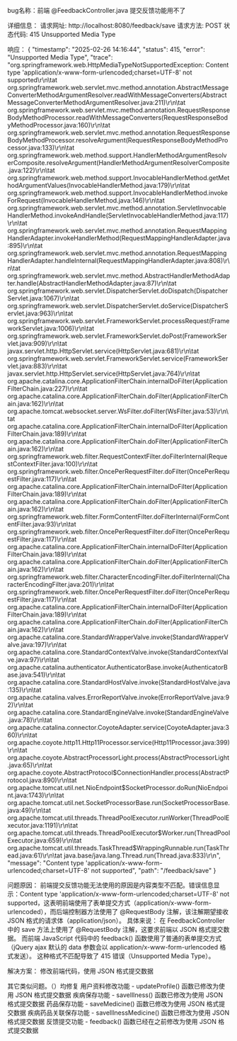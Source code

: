 bug名称：前端 @FeedbackController.java 提交反馈功能用不了

详细信息：
请求网址:
http://localhost:8080/feedback/save
请求方法:
POST
状态代码:
415 Unsupported Media Type

响应：
{
    "timestamp": "2025-02-26 14:16:44",
    "status": 415,
    "error": "Unsupported Media Type",
    "trace": "org.springframework.web.HttpMediaTypeNotSupportedException: Content type 'application/x-www-form-urlencoded;charset=UTF-8' not supported\r\n\tat org.springframework.web.servlet.mvc.method.annotation.AbstractMessageConverterMethodArgumentResolver.readWithMessageConverters(AbstractMessageConverterMethodArgumentResolver.java:211)\r\n\tat org.springframework.web.servlet.mvc.method.annotation.RequestResponseBodyMethodProcessor.readWithMessageConverters(RequestResponseBodyMethodProcessor.java:160)\r\n\tat org.springframework.web.servlet.mvc.method.annotation.RequestResponseBodyMethodProcessor.resolveArgument(RequestResponseBodyMethodProcessor.java:133)\r\n\tat org.springframework.web.method.support.HandlerMethodArgumentResolverComposite.resolveArgument(HandlerMethodArgumentResolverComposite.java:122)\r\n\tat org.springframework.web.method.support.InvocableHandlerMethod.getMethodArgumentValues(InvocableHandlerMethod.java:179)\r\n\tat org.springframework.web.method.support.InvocableHandlerMethod.invokeForRequest(InvocableHandlerMethod.java:146)\r\n\tat org.springframework.web.servlet.mvc.method.annotation.ServletInvocableHandlerMethod.invokeAndHandle(ServletInvocableHandlerMethod.java:117)\r\n\tat org.springframework.web.servlet.mvc.method.annotation.RequestMappingHandlerAdapter.invokeHandlerMethod(RequestMappingHandlerAdapter.java:895)\r\n\tat org.springframework.web.servlet.mvc.method.annotation.RequestMappingHandlerAdapter.handleInternal(RequestMappingHandlerAdapter.java:808)\r\n\tat org.springframework.web.servlet.mvc.method.AbstractHandlerMethodAdapter.handle(AbstractHandlerMethodAdapter.java:87)\r\n\tat org.springframework.web.servlet.DispatcherServlet.doDispatch(DispatcherServlet.java:1067)\r\n\tat org.springframework.web.servlet.DispatcherServlet.doService(DispatcherServlet.java:963)\r\n\tat org.springframework.web.servlet.FrameworkServlet.processRequest(FrameworkServlet.java:1006)\r\n\tat org.springframework.web.servlet.FrameworkServlet.doPost(FrameworkServlet.java:909)\r\n\tat javax.servlet.http.HttpServlet.service(HttpServlet.java:681)\r\n\tat org.springframework.web.servlet.FrameworkServlet.service(FrameworkServlet.java:883)\r\n\tat javax.servlet.http.HttpServlet.service(HttpServlet.java:764)\r\n\tat org.apache.catalina.core.ApplicationFilterChain.internalDoFilter(ApplicationFilterChain.java:227)\r\n\tat org.apache.catalina.core.ApplicationFilterChain.doFilter(ApplicationFilterChain.java:162)\r\n\tat org.apache.tomcat.websocket.server.WsFilter.doFilter(WsFilter.java:53)\r\n\tat org.apache.catalina.core.ApplicationFilterChain.internalDoFilter(ApplicationFilterChain.java:189)\r\n\tat org.apache.catalina.core.ApplicationFilterChain.doFilter(ApplicationFilterChain.java:162)\r\n\tat org.springframework.web.filter.RequestContextFilter.doFilterInternal(RequestContextFilter.java:100)\r\n\tat org.springframework.web.filter.OncePerRequestFilter.doFilter(OncePerRequestFilter.java:117)\r\n\tat org.apache.catalina.core.ApplicationFilterChain.internalDoFilter(ApplicationFilterChain.java:189)\r\n\tat org.apache.catalina.core.ApplicationFilterChain.doFilter(ApplicationFilterChain.java:162)\r\n\tat org.springframework.web.filter.FormContentFilter.doFilterInternal(FormContentFilter.java:93)\r\n\tat org.springframework.web.filter.OncePerRequestFilter.doFilter(OncePerRequestFilter.java:117)\r\n\tat org.apache.catalina.core.ApplicationFilterChain.internalDoFilter(ApplicationFilterChain.java:189)\r\n\tat org.apache.catalina.core.ApplicationFilterChain.doFilter(ApplicationFilterChain.java:162)\r\n\tat org.springframework.web.filter.CharacterEncodingFilter.doFilterInternal(CharacterEncodingFilter.java:201)\r\n\tat org.springframework.web.filter.OncePerRequestFilter.doFilter(OncePerRequestFilter.java:117)\r\n\tat org.apache.catalina.core.ApplicationFilterChain.internalDoFilter(ApplicationFilterChain.java:189)\r\n\tat org.apache.catalina.core.ApplicationFilterChain.doFilter(ApplicationFilterChain.java:162)\r\n\tat org.apache.catalina.core.StandardWrapperValve.invoke(StandardWrapperValve.java:197)\r\n\tat org.apache.catalina.core.StandardContextValve.invoke(StandardContextValve.java:97)\r\n\tat org.apache.catalina.authenticator.AuthenticatorBase.invoke(AuthenticatorBase.java:541)\r\n\tat org.apache.catalina.core.StandardHostValve.invoke(StandardHostValve.java:135)\r\n\tat org.apache.catalina.valves.ErrorReportValve.invoke(ErrorReportValve.java:92)\r\n\tat org.apache.catalina.core.StandardEngineValve.invoke(StandardEngineValve.java:78)\r\n\tat org.apache.catalina.connector.CoyoteAdapter.service(CoyoteAdapter.java:360)\r\n\tat org.apache.coyote.http11.Http11Processor.service(Http11Processor.java:399)\r\n\tat org.apache.coyote.AbstractProcessorLight.process(AbstractProcessorLight.java:65)\r\n\tat org.apache.coyote.AbstractProtocol$ConnectionHandler.process(AbstractProtocol.java:890)\r\n\tat org.apache.tomcat.util.net.NioEndpoint$SocketProcessor.doRun(NioEndpoint.java:1743)\r\n\tat org.apache.tomcat.util.net.SocketProcessorBase.run(SocketProcessorBase.java:49)\r\n\tat org.apache.tomcat.util.threads.ThreadPoolExecutor.runWorker(ThreadPoolExecutor.java:1191)\r\n\tat org.apache.tomcat.util.threads.ThreadPoolExecutor$Worker.run(ThreadPoolExecutor.java:659)\r\n\tat org.apache.tomcat.util.threads.TaskThread$WrappingRunnable.run(TaskThread.java:61)\r\n\tat java.base/java.lang.Thread.run(Thread.java:833)\r\n",
    "message": "Content type 'application/x-www-form-urlencoded;charset=UTF-8' not supported",
    "path": "/feedback/save"
}

问题原因：
前端提交反馈功能无法使用的原因是内容类型不匹配。错误信息显示：Content type 'application/x-www-form-urlencoded;charset=UTF-8' not supported，这表明前端使用了表单提交方式（application/x-www-form-urlencoded），而后端控制器方法使用了 @RequestBody 注解，该注解期望接收 JSON 格式的请求体（application/json）。
具体来说：
在 FeedbackController 中的 save 方法上使用了 @RequestBody 注解，这要求前端以 JSON 格式提交数据。
而前端 JavaScript 代码中的 feedback() 函数使用了普通的表单提交方式（jQuery ajax 默认的 data 参数会以 application/x-www-form-urlencoded 格式发送）。
这种格式不匹配导致了 415 错误（Unsupported Media Type）。

解决方案：
修改前端代码，使用 JSON 格式提交数据



其它类似问题。（）均修复
用户资料修改功能 - updateProfile() 函数已修改为使用 JSON 格式提交数据
疾病保存功能 - saveIllness() 函数已修改为使用 JSON 格式提交数据
药品保存功能 - saveMedicine() 函数已修改为使用 JSON 格式提交数据
疾病药品关联保存功能 - saveIllnessMedicine() 函数已修改为使用 JSON 格式提交数据
反馈提交功能 - feedback() 函数已经在之前修改为使用 JSON 格式提交数据
